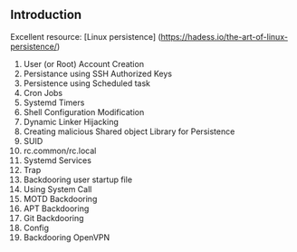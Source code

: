 ## Introduction
Excellent resource: [Linux persistence] (https://hadess.io/the-art-of-linux-persistence/)

1. User (or Root) Account Creation
2. Persistance using SSH Authorized Keys 
3. Persistence using Scheduled task
4. Cron Jobs 
5. Systemd Timers 
6. Shell Configuration Modification
7. Dynamic Linker Hijacking 
8. Creating malicious Shared object Library for Persistence
9. SUID 
10. rc.common/rc.local
11. Systemd Services
12. Trap
13. Backdooring user startup file
14. Using System Call
15. MOTD Backdooring
16. APT Backdooring
17. Git Backdooring
18. Config
19. Backdooring OpenVPN